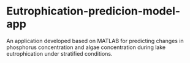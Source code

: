 # Eutrophication-predicion-model-app
An application developed based on MATLAB for predicting changes in phosphorus concentration and algae concentration during lake eutrophication under stratified conditions.
